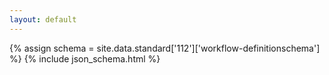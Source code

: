 ```yaml
---
layout: default
---
```


{% assign schema = site.data.standard['112']['workflow-definitionschema'] %}
{% include json_schema.html %}
